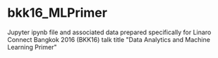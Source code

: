 # bkk16_MLPrimer
Jupyter ipynb file and associated data prepared specifically for Linaro Connect Bangkok 2016 (BKK16) talk title "Data Analytics and Machine Learning Primer"
